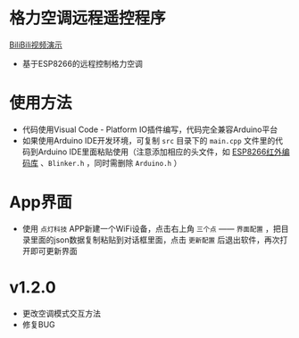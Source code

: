 # 格力空调远程遥控程序
[BiliBili视频演示](https://www.bilibili.com/video/BV1zt4y1V7iK?share_source=copy_web&vd_source=a87486ca7ecd0a754606aaf5b7b2b5ff)
- 基于ESP8266的远程控制格力空调
  
# 使用方法
- 代码使用Visual Code - Platform IO插件编写，代码完全兼容Arduino平台
- 如果使用Arduino IDE开发环境，可复制 ` src ` 目录下的 ` main.cpp ` 文件里的代码到Arduino IDE里面粘贴使用（注意添加相应的头文件，如 [ESP8266红外编码库](https://github.com/crankyoldgit/IRremoteESP8266.git) 、` Blinker.h ` ，同时需删除 ` Arduino.h ` ）

# App界面
- 使用 ` 点灯科技 ` APP新建一个WiFi设备，点击右上角 ` 三个点 ` —— ` 界面配置 ` ，把目录里面的json数据复制粘贴到对话框里面，点击 ` 更新配置 ` 后退出软件，再次打开即可更新界面

# v1.2.0
- 更改空调模式交互方法
- 修复BUG
